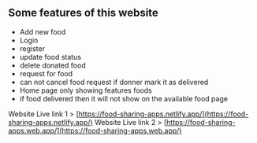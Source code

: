 
## Some features of this website 
- Add new food
- Login
- register 
- update food status 
- delete donated food
- request for food
- can not cancel food request if donner mark it as delivered 
- Home page only showing features foods 
- if food delivered then it will not show on the available food page

Website Live link 1 >  [https://food-sharing-apps.netlify.app/](https://food-sharing-apps.netlify.app/)
Website Live link 2 >  [https://food-sharing-apps.web.app/](https://food-sharing-apps.web.app/)

